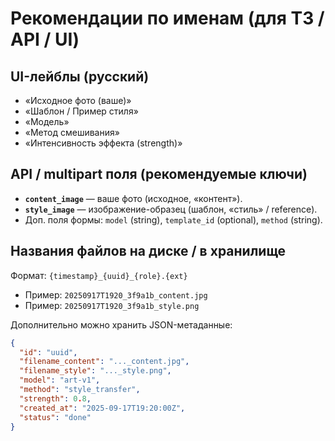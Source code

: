 # Рекомендации по именам (для ТЗ / API / UI)

## UI-лейблы (русский)

* «Исходное фото (ваше)»
* «Шаблон / Пример стиля»
* «Модель»
* «Метод смешивания»
* «Интенсивность эффекта (strength)»


## API / multipart поля (рекомендуемые ключи)

* **`content_image`** — ваше фото (исходное, «контент»).
* **`style_image`** — изображение-образец (шаблон, «стиль» / reference).
* Доп. поля формы: `model` (string), `template_id` (optional), `method` (string).


## Названия файлов на диске / в хранилище

Формат: `{timestamp}_{uuid}_{role}.{ext}`

* Пример: `20250917T1920_3f9a1b_content.jpg`
* Пример: `20250917T1920_3f9a1b_style.png`

Дополнительно можно хранить JSON-метаданные:

```json
{
  "id": "uuid",
  "filename_content": "..._content.jpg",
  "filename_style": "..._style.png",
  "model": "art-v1",
  "method": "style_transfer",
  "strength": 0.8,
  "created_at": "2025-09-17T19:20:00Z",
  "status": "done"
}
```
